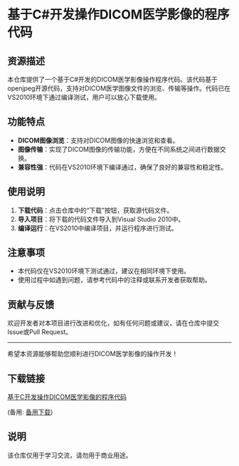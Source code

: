 # 基于C#开发操作DICOM医学影像的程序代码

## 资源描述

本仓库提供了一个基于C#开发的DICOM医学影像操作程序代码。该代码基于openjpeg开源代码，支持对DICOM医学图像文件的浏览、传输等操作。代码已在VS2010环境下通过编译测试，用户可以放心下载使用。

## 功能特点

- **DICOM图像浏览**：支持对DICOM图像的快速浏览和查看。
- **图像传输**：实现了DICOM图像的传输功能，方便在不同系统之间进行数据交换。
- **兼容性强**：代码在VS2010环境下编译通过，确保了良好的兼容性和稳定性。

## 使用说明

1. **下载代码**：点击仓库中的“下载”按钮，获取源代码文件。
2. **导入项目**：将下载的代码文件导入到Visual Studio 2010中。
3. **编译运行**：在VS2010中编译项目，并运行程序进行测试。

## 注意事项

- 本代码仅在VS2010环境下测试通过，建议在相同环境下使用。
- 使用过程中如遇到问题，请参考代码中的注释或联系开发者获取帮助。

## 贡献与反馈

欢迎开发者对本项目进行改进和优化，如有任何问题或建议，请在仓库中提交Issue或Pull Request。

---

希望本资源能够帮助您顺利进行DICOM医学影像的操作开发！

## 下载链接
[基于C开发操作DICOM医学影像的程序代码](https://pan.quark.cn/s/5f49bb3559ab) 

(备用: [备用下载](https://pan.baidu.com/s/1MIvKEN56Vz4bm5-oTR685g?pwd=1234))

## 说明

该仓库仅用于学习交流，请勿用于商业用途。
